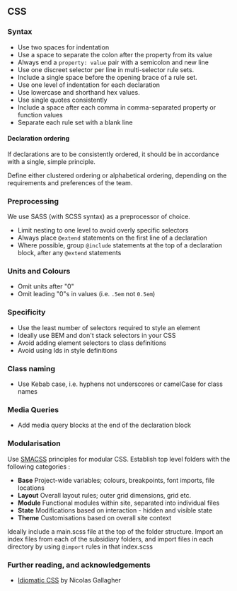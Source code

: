 ## CSS

### Syntax

- Use two spaces for indentation
- Use a space to separate the colon after the property from its value
- Always end a `property: value` pair with a semicolon and new line
- Use one discreet selector per line in multi-selector rule sets.
- Include a single space before the opening brace of a rule set.
- Use one level of indentation for each declaration
- Use lowercase and shorthand hex values.
- Use single quotes consistently
- Include a space after each comma in comma-separated property or function values
- Separate each rule set with a blank line


#### Declaration ordering

If declarations are to be consistently ordered, it should be in
accordance with a single, simple principle.

Define either clustered ordering or alphabetical ordering, depending on
the requirements and preferences of the team.


### Preprocessing

We use SASS (with SCSS syntax) as a preprocessor of choice.

- Limit nesting to one level to avoid overly specific selectors
- Always place `@extend` statements on the first line of a declaration
- Where possible, group `@include` statements at the top of a
declaration block, after any `@extend` statements


### Units and Colours

- Omit units after "0"
- Omit leading "0"s in values (i.e. `.5em` not `0.5em`)


### Specificity

- Use the least number of selectors required to style an element
- Ideally use BEM and don't stack selectors in your CSS
- Avoid adding element selectors to class definitions
- Avoid using Ids in style definitions


### Class naming

- Use Kebab case, i.e. hyphens not underscores or camelCase for class names


### Media Queries

- Add media query blocks at the end of the declaration block


### Modularisation

Use [SMACSS][smacss] principles for modular CSS. Establish top level
folders with the following categories :

- **Base**
  Project-wide variables; colours, breakpoints, font imports, file locations
- **Layout**
  Overall layout rules; outer grid dimensions, grid etc.
- **Module**
  Functional modules within site, separated into individual files
- **State**
  Modifications based on interaction - hidden and visible state
- **Theme**
  Customisations based on overall site context

Ideally include a main.scss file at the top of the folder structure.
Import an index files from each of the subsidiary folders, and import
files in each directory by using `@import` rules in that index.scss

[smacss]: https://smacss.com/book/categorizing


### Further reading, and acknowledgements

- [Idiomatic CSS][idiomatic] by Nicolas Gallagher

[idiomatic]: https://github.com/necolas/idiomatic-css
